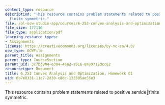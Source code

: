 ```yaml
---
content_type: resource
description: "This resource contains problem statements related to positive semide\f\
  finite symmetric."
file: /ol-ocw-studio-app/courses/6-253-convex-analysis-and-optimization-spring-2012/6b7e833111c72d30c8dc133595ae56e3_MIT6_253S12_hw01.pdf
file_size: 177116
file_type: application/pdf
learning_resource_types:
- Assignments
license: https://creativecommons.org/licenses/by-nc-sa/4.0/
ocw_type: OCWFile
parent_title: Assignments
parent_type: CourseSection
parent_uid: 3c7b3804-e304-46e2-a516-8a89712dcc82
resourcetype: Document
title: 6.253 Convex Analysis and Optimization, Homework 01
uid: 6b7e8331-11c7-2d30-c8dc-133595ae56e3
---
```

This resource contains problem statements related to positive semidefinite symmetric.